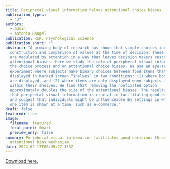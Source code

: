 ```yaml
---
title: Peripheral visual information halves attentional choice biases
publication_types:
  - "3"
authors:
  - admin
  - Antonio Rangel
publication: R&R, Psychological Science
publication_short: ""
abstract: "A growing body of research has shown that simple choices involve the
  construction and comparison of values at the time of decision. These processes
  are modulated by attention in a way that leaves decision makers susceptible to
  attentional biases. Here we study the role of peripheral visual information on
  the choice process and on attentional choice biases. We use an eye-tracking
  experiment where subjects make binary choices between food items that are
  displayed in marked screen “shelves” in two conditions: (1) where both items
  are displayed, and (2) where items are only displayed when subjects fixate
  within their shelves. We find that removing the nonfixated option
  approximately doubles the size of the attentional biases. The results show
  that peripheral visual information is crucial in facilitating good decisions,
  and suggest that individuals might be influenceable by settings in which only
  one item is shown at a time, such as e-commerce."
draft: false
featured: true
image:
  filename: featured
  focal_point: Smart
  preview_only: false
summary: Peripheral visual information facilitates good decisions through an
  attentional bias mechanism.
date: 2022-02-17T00:35:27.153Z
---
```

[Download here.](https://www.rnl.caltech.edu/publications/pdf/eum2021_preprint.pdf)